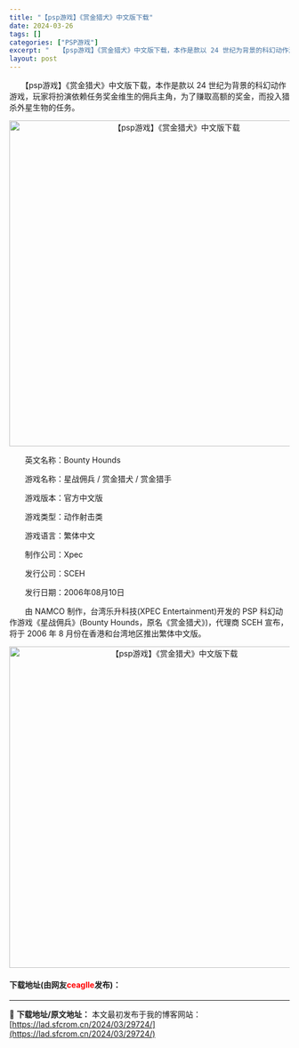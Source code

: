 ```yaml
---
title: "【psp游戏】《赏金猎犬》中文版下载"
date: 2024-03-26
tags: []
categories: ["PSP游戏"]
excerpt: "　　【psp游戏】《赏金猎犬》中文版下载，本作是款以 24 世纪为背景的科幻动作游戏，玩家将扮演依赖任务奖金维生的佣兵主角，为了赚取高额的奖金，而投入猎杀外星生物的任务。 　　英文名称：Bounty Hounds 　　游戏名称：星战佣兵 / 赏金猎犬 / 赏金猎手 　　游戏版本：官方中文版 　　游戏&hellip;"
layout: post
---
```


 <p>　　【psp游戏】《赏金猎犬》中文版下载，本作是款以 24 世纪为背景的科幻动作游戏，玩家将扮演依赖任务奖金维生的佣兵主角，为了赚取高额的奖金，而投入猎杀外星生物的任务。</p> <p align="center"><img align="" border="0" src="https://lad.sfcrom.cn/wp-content/uploads/2024/03/20240325_6601f985482a0.png" width="586" alt="【psp游戏】《赏金猎犬》中文版下载" /></p> <p>　　英文名称：Bounty Hounds</p> <p>　　游戏名称：星战佣兵 / 赏金猎犬 / 赏金猎手</p> <p>　　游戏版本：官方中文版</p> <p>　　游戏类型：动作射击类</p> <p>　　游戏语言：繁体中文</p> <p>　　制作公司：Xpec</p> <p>　　发行公司：SCEH</p> <p>　　发行日期：2006年08月10日</p> <p>　　由 NAMCO 制作，台湾乐升科技(XPEC Entertainment)开发的 PSP 科幻动作游戏《星战佣兵》(Bounty Hounds，原名《赏金猎犬》)，代理商 SCEH 宣布，将于 2006 年 8 月份在香港和台湾地区推出繁体中文版。</p> <p align="center"><img align="" border="0" src="https://lad.sfcrom.cn/wp-content/uploads/2024/03/20240325_6601f9875a84b.png" width="578" alt="【psp游戏】《赏金猎犬》中文版下载" /></p> <p><h4>下载地址(由网友<font color="red">ceaglle</font>发布)：</h4></p> 

---
📖 **下载地址/原文地址：** 本文最初发布于我的博客网站：[https://lad.sfcrom.cn/2024/03/29724/](https://lad.sfcrom.cn/2024/03/29724/)
